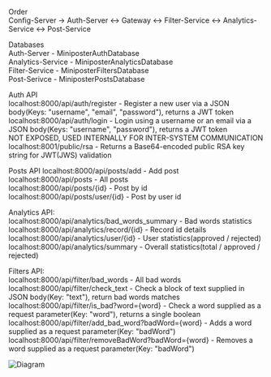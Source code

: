 Order\
Config-Server -> Auth-Server <-> Gateway <-> Filter-Service <-> Analytics-Service <-> Post-Service

Databases\
Auth-Server - MiniposterAuthDatabase\
Analytics-Service - MiniposterAnalyticsDatabase\
Filter-Service - MiniposterFiltersDatabase\
Post-Serivce - MiniposterPostsDatabase

Auth API\
localhost:8000/api/auth/register - Register a new user via a JSON body(Keys: "username", "email", "password"), returns a JWT token\
localhost:8000/api/auth/login - Login using a username or an email via a JSON body(Keys: "username", "password"), returns a JWT token\
NOT EXPOSED, USED INTERNALLY FOR INTER-SYSTEM COMMUNICATION\
localhost:8001/public/rsa - Returns a Base64-encoded public RSA key string for JWT(JWS) validation

Posts API
localhost:8000/api/posts/add - Add post\
localhost:8000/api/posts - All posts\
localhost:8000/api/posts/{id} - Post by id\
localhost:8000/api/posts/user/{id} - Post by user id

Analytics API:\
localhost:8000/api/analytics/bad_words_summary - Bad words statistics\
localhost:8000/api/analytics/record/{id} - Record id details\
localhost:8000/api/analytics/user/{id} - User statistics(approved / rejected)\
localhost:8000/api/analytics/summary - Overall statistics(total / approved / rejected)

Filters API:\
localhost:8000/api/filter/bad_words - All bad words\
localhost:8000/api/filter/check_text - Check a block of text supplied in JSON body(Key: "text"), return bad words matches\
localhost:8000/api/filter/is_bad?word={word} - Check a word supplied as a request parameter(Key: "word"), returns a single boolean\
localhost:8000/api/filter/add_bad_word?badWord={word} - Adds a word supplied as a request parameter(Key: "badWord")\
localhost:8000/api/filter/removeBadWord?badWord={word} - Removes a word supplied as a request parameter(Key: "badWord")

![Diagram](https://github.com/user-attachments/assets/234407a6-2e5b-4f80-b46f-eca786772620)
